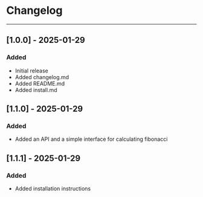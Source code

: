 # Changelog

---

## [1.0.0] - 2025-01-29
### Added
- Initial release
- Added changelog.md
- Added README.md
- Added install.md

## [1.1.0] - 2025-01-29
### Added
- Added an API and a simple interface for calculating fibonacci

## [1.1.1] - 2025-01-29
### Added
- Added installation instructions